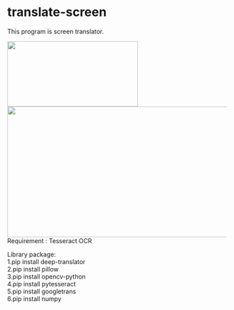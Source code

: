 # translate-screen

This program is screen translator.<br>

<img src="https://github.com/user-attachments/assets/32056c17-acd5-4118-ba78-098dddb71b1a" width="300" height="150">
<img src="https://github.com/user-attachments/assets/d1054398-3efe-4a96-9a6e-7bd454af0f51" width="600" height="300">
Requirement : Tesseract OCR

Library package:<br>
1.pip install deep-translator<br>
2.pip install pillow<br>
3.pip install opencv-python<br>
4.pip install pytesseract<br>
5.pip install googletrans<br>
6.pip install numpy<br>
